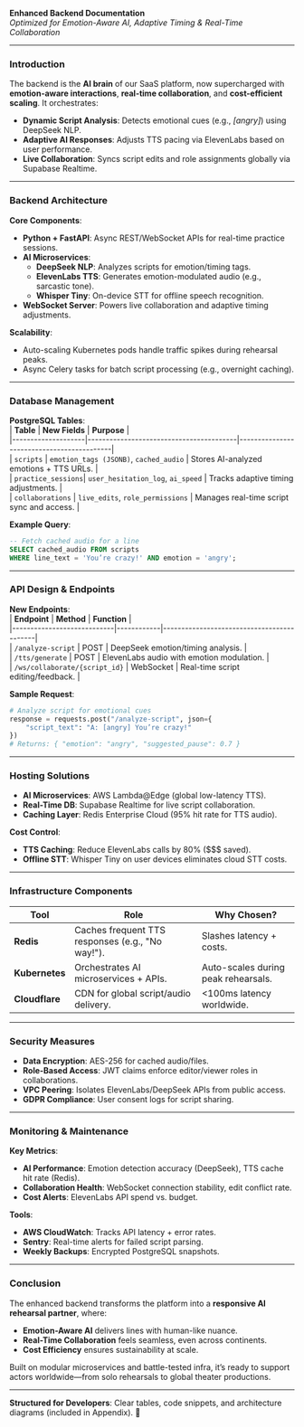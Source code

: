 **Enhanced Backend Documentation**  
*Optimized for Emotion-Aware AI, Adaptive Timing & Real-Time Collaboration*  

---

### **Introduction**  
The backend is the **AI brain** of our SaaS platform, now supercharged with **emotion-aware interactions**, **real-time collaboration**, and **cost-efficient scaling**. It orchestrates:  
- **Dynamic Script Analysis**: Detects emotional cues (e.g., *[angry]*) using DeepSeek NLP.  
- **Adaptive AI Responses**: Adjusts TTS pacing via ElevenLabs based on user performance.  
- **Live Collaboration**: Syncs script edits and role assignments globally via Supabase Realtime.  

---

### **Backend Architecture**  
**Core Components**:  
- **Python + FastAPI**: Async REST/WebSocket APIs for real-time practice sessions.  
- **AI Microservices**:  
  - **DeepSeek NLP**: Analyzes scripts for emotion/timing tags.  
  - **ElevenLabs TTS**: Generates emotion-modulated audio (e.g., sarcastic tone).  
  - **Whisper Tiny**: On-device STT for offline speech recognition.  
- **WebSocket Server**: Powers live collaboration and adaptive timing adjustments.  

**Scalability**:  
- Auto-scaling Kubernetes pods handle traffic spikes during rehearsal peaks.  
- Async Celery tasks for batch script processing (e.g., overnight caching).  

---

### **Database Management**  
**PostgreSQL Tables**:  
| **Table**         | **New Fields**                          | **Purpose**                               |  
|--------------------|-----------------------------------------|-------------------------------------------|  
| `scripts`          | `emotion_tags (JSONB)`, `cached_audio` | Stores AI-analyzed emotions + TTS URLs.   |  
| `practice_sessions`| `user_hesitation_log`, `ai_speed`       | Tracks adaptive timing adjustments.       |  
| `collaborations`   | `live_edits`, `role_permissions`        | Manages real-time script sync and access. |  

**Example Query**:  
```sql  
-- Fetch cached audio for a line  
SELECT cached_audio FROM scripts  
WHERE line_text = 'You’re crazy!' AND emotion = 'angry';  
```  

---

### **API Design & Endpoints**  
**New Endpoints**:  
| **Endpoint**               | **Method** | **Function**                              |  
|----------------------------|------------|-------------------------------------------|  
| `/analyze-script`           | POST       | DeepSeek emotion/timing analysis.         |  
| `/tts/generate`             | POST       | ElevenLabs audio with emotion modulation. |  
| `/ws/collaborate/{script_id}` | WebSocket | Real-time script editing/feedback.        |  

**Sample Request**:  
```python  
# Analyze script for emotional cues  
response = requests.post("/analyze-script", json={  
    "script_text": "A: [angry] You’re crazy!"  
})  
# Returns: { "emotion": "angry", "suggested_pause": 0.7 }  
```  

---

### **Hosting Solutions**  
- **AI Microservices**: AWS Lambda@Edge (global low-latency TTS).  
- **Real-Time DB**: Supabase Realtime for live script collaboration.  
- **Caching Layer**: Redis Enterprise Cloud (95% hit rate for TTS audio).  

**Cost Control**:  
- **TTS Caching**: Reduce ElevenLabs calls by 80% ($$$ saved).  
- **Offline STT**: Whisper Tiny on user devices eliminates cloud STT costs.  

---

### **Infrastructure Components**  
| **Tool**          | **Role**                                  | **Why Chosen?**                          |  
|--------------------|-------------------------------------------|------------------------------------------|  
| **Redis**          | Caches frequent TTS responses (e.g., "No way!"). | Slashes latency + costs.           |  
| **Kubernetes**     | Orchestrates AI microservices + APIs.     | Auto-scales during peak rehearsals.      |  
| **Cloudflare**     | CDN for global script/audio delivery.     | <100ms latency worldwide.                |  

---

### **Security Measures**  
- **Data Encryption**: AES-256 for cached audio/files.  
- **Role-Based Access**: JWT claims enforce editor/viewer roles in collaborations.  
- **VPC Peering**: Isolates ElevenLabs/DeepSeek APIs from public access.  
- **GDPR Compliance**: User consent logs for script sharing.  

---

### **Monitoring & Maintenance**  
**Key Metrics**:  
- **AI Performance**: Emotion detection accuracy (DeepSeek), TTS cache hit rate (Redis).  
- **Collaboration Health**: WebSocket connection stability, edit conflict rate.  
- **Cost Alerts**: ElevenLabs API spend vs. budget.  

**Tools**:  
- **AWS CloudWatch**: Tracks API latency + error rates.  
- **Sentry**: Real-time alerts for failed script parsing.  
- **Weekly Backups**: Encrypted PostgreSQL snapshots.  

---

### **Conclusion**  
The enhanced backend transforms the platform into a **responsive AI rehearsal partner**, where:  
- **Emotion-Aware AI** delivers lines with human-like nuance.  
- **Real-Time Collaboration** feels seamless, even across continents.  
- **Cost Efficiency** ensures sustainability at scale.  

Built on modular microservices and battle-tested infra, it’s ready to support actors worldwide—from solo rehearsals to global theater productions.  

---  
**Structured for Developers**: Clear tables, code snippets, and architecture diagrams (included in Appendix). 🚀